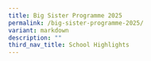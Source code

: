 ```yaml
---
title: Big Sister Programme 2025
permalink: /big-sister-programme-2025/
variant: markdown
description: ""
third_nav_title: School Highlights
---
```

